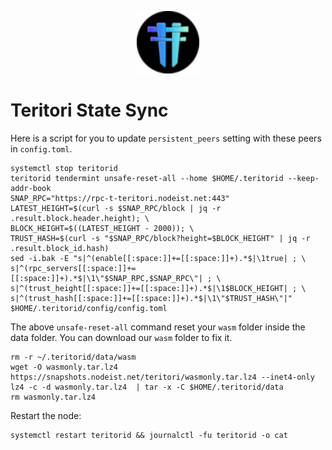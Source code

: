 <p align="center">
  <img height="100" height="auto" src="https://raw.githubusercontent.com/Nodeist/Kurulumlar/main/logos/teritori.png">
</p>


# Teritori State Sync
Here is a script for you to update `persistent_peers` setting with these peers in `config.toml`.

```
systemctl stop teritorid
teritorid tendermint unsafe-reset-all --home $HOME/.teritorid --keep-addr-book
SNAP_RPC="https://rpc-t-teritori.nodeist.net:443"
LATEST_HEIGHT=$(curl -s $SNAP_RPC/block | jq -r .result.block.header.height); \
BLOCK_HEIGHT=$((LATEST_HEIGHT - 2000)); \
TRUST_HASH=$(curl -s "$SNAP_RPC/block?height=$BLOCK_HEIGHT" | jq -r .result.block_id.hash)
sed -i.bak -E "s|^(enable[[:space:]]+=[[:space:]]+).*$|\1true| ; \
s|^(rpc_servers[[:space:]]+=[[:space:]]+).*$|\1\"$SNAP_RPC,$SNAP_RPC\"| ; \
s|^(trust_height[[:space:]]+=[[:space:]]+).*$|\1$BLOCK_HEIGHT| ; \
s|^(trust_hash[[:space:]]+=[[:space:]]+).*$|\1\"$TRUST_HASH\"|" $HOME/.teritorid/config/config.toml
```

The above `unsafe-reset-all` command reset your `wasm` folder inside the data folder. You can download our `wasm` folder to fix it.
```
rm -r ~/.teritorid/data/wasm
wget -O wasmonly.tar.lz4 https://snapshots.nodeist.net/teritori/wasmonly.tar.lz4 --inet4-only
lz4 -c -d wasmonly.tar.lz4  | tar -x -C $HOME/.teritorid/data
rm wasmonly.tar.lz4
```

Restart the node:
```
systemctl restart teritorid && journalctl -fu teritorid -o cat
```
